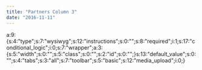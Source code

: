 ```yaml
---
title: "Partners Column 3"
date: "2016-11-11"
---
```


a:9:{s:4:"type";s:7:"wysiwyg";s:12:"instructions";s:0:"";s:8:"required";i:1;s:17:"conditional\_logic";i:0;s:7:"wrapper";a:3:{s:5:"width";s:0:"";s:5:"class";s:0:"";s:2:"id";s:0:"";}s:13:"default\_value";s:0:"";s:4:"tabs";s:3:"all";s:7:"toolbar";s:5:"basic";s:12:"media\_upload";i:0;}
